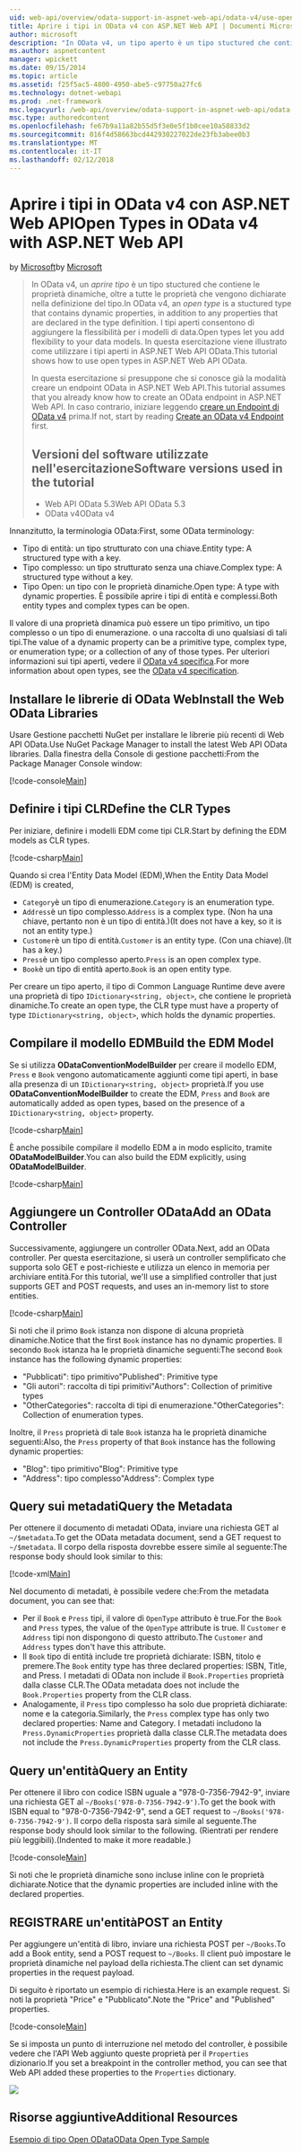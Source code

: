 ```yaml
---
uid: web-api/overview/odata-support-in-aspnet-web-api/odata-v4/use-open-types-in-odata-v4
title: Aprire i tipi in OData v4 con ASP.NET Web API | Documenti Microsoft
author: microsoft
description: "In OData v4, un tipo aperto è un tipo stuctured che contiene le proprietà dinamiche, oltre a tutte le proprietà che vengono dichiarate nella definizione del tipo. Apri..."
ms.author: aspnetcontent
manager: wpickett
ms.date: 09/15/2014
ms.topic: article
ms.assetid: f25f5ac5-4800-4950-abe5-c97750a27fc6
ms.technology: dotnet-webapi
ms.prod: .net-framework
msc.legacyurl: /web-api/overview/odata-support-in-aspnet-web-api/odata-v4/use-open-types-in-odata-v4
msc.type: authoredcontent
ms.openlocfilehash: fe67b9a11a82b55d5f3e0e5f1b0cee10a58833d2
ms.sourcegitcommit: 016f4d58663bcd442930227022de23fb3abee0b3
ms.translationtype: MT
ms.contentlocale: it-IT
ms.lasthandoff: 02/12/2018
---
```

<a name="open-types-in-odata-v4-with-aspnet-web-api"></a><span data-ttu-id="c20dc-104">Aprire i tipi in OData v4 con ASP.NET Web API</span><span class="sxs-lookup"><span data-stu-id="c20dc-104">Open Types in OData v4 with ASP.NET Web API</span></span>
====================
<span data-ttu-id="c20dc-105">by [Microsoft](https://github.com/microsoft)</span><span class="sxs-lookup"><span data-stu-id="c20dc-105">by [Microsoft](https://github.com/microsoft)</span></span>

> <span data-ttu-id="c20dc-106">In OData v4, un *aprire tipo* è un tipo stuctured che contiene le proprietà dinamiche, oltre a tutte le proprietà che vengono dichiarate nella definizione del tipo.</span><span class="sxs-lookup"><span data-stu-id="c20dc-106">In OData v4, an *open type* is a stuctured type that contains dynamic properties, in addition to any properties that are declared in the type definition.</span></span> <span data-ttu-id="c20dc-107">I tipi aperti consentono di aggiungere la flessibilità per i modelli di data.</span><span class="sxs-lookup"><span data-stu-id="c20dc-107">Open types let you add flexibility to your data models.</span></span> <span data-ttu-id="c20dc-108">In questa esercitazione viene illustrato come utilizzare i tipi aperti in ASP.NET Web API OData.</span><span class="sxs-lookup"><span data-stu-id="c20dc-108">This tutorial shows how to use open types in ASP.NET Web API OData.</span></span>
> 
> <span data-ttu-id="c20dc-109">In questa esercitazione si presuppone che si conosce già la modalità creare un endpoint OData in ASP.NET Web API.</span><span class="sxs-lookup"><span data-stu-id="c20dc-109">This tutorial assumes that you already know how to create an OData endpoint in ASP.NET Web API.</span></span> <span data-ttu-id="c20dc-110">In caso contrario, iniziare leggendo [creare un Endpoint di OData v4](create-an-odata-v4-endpoint.md) prima.</span><span class="sxs-lookup"><span data-stu-id="c20dc-110">If not, start by reading [Create an OData v4 Endpoint](create-an-odata-v4-endpoint.md) first.</span></span>
> 
> ## <a name="software-versions-used-in-the-tutorial"></a><span data-ttu-id="c20dc-111">Versioni del software utilizzate nell'esercitazione</span><span class="sxs-lookup"><span data-stu-id="c20dc-111">Software versions used in the tutorial</span></span>
> 
> 
> - <span data-ttu-id="c20dc-112">Web API OData 5.3</span><span class="sxs-lookup"><span data-stu-id="c20dc-112">Web API OData 5.3</span></span>
> - <span data-ttu-id="c20dc-113">OData v4</span><span class="sxs-lookup"><span data-stu-id="c20dc-113">OData v4</span></span>


<span data-ttu-id="c20dc-114">Innanzitutto, la terminologia OData:</span><span class="sxs-lookup"><span data-stu-id="c20dc-114">First, some OData terminology:</span></span>

- <span data-ttu-id="c20dc-115">Tipo di entità: un tipo strutturato con una chiave.</span><span class="sxs-lookup"><span data-stu-id="c20dc-115">Entity type: A structured type with a key.</span></span>
- <span data-ttu-id="c20dc-116">Tipo complesso: un tipo strutturato senza una chiave.</span><span class="sxs-lookup"><span data-stu-id="c20dc-116">Complex type: A structured type without a key.</span></span>
- <span data-ttu-id="c20dc-117">Tipo Open: un tipo con le proprietà dinamiche.</span><span class="sxs-lookup"><span data-stu-id="c20dc-117">Open type: A type with dynamic properties.</span></span> <span data-ttu-id="c20dc-118">È possibile aprire i tipi di entità e complessi.</span><span class="sxs-lookup"><span data-stu-id="c20dc-118">Both entity types and complex types can be open.</span></span>

<span data-ttu-id="c20dc-119">Il valore di una proprietà dinamica può essere un tipo primitivo, un tipo complesso o un tipo di enumerazione. o una raccolta di uno qualsiasi di tali tipi.</span><span class="sxs-lookup"><span data-stu-id="c20dc-119">The value of a dynamic property can be a primitive type, complex type, or enumeration type; or a collection of any of those types.</span></span> <span data-ttu-id="c20dc-120">Per ulteriori informazioni sui tipi aperti, vedere il [OData v4 specifica](http://www.odata.org/documentation/odata-version-4-0/).</span><span class="sxs-lookup"><span data-stu-id="c20dc-120">For more information about open types, see the [OData v4 specification](http://www.odata.org/documentation/odata-version-4-0/).</span></span>

## <a name="install-the-web-odata-libraries"></a><span data-ttu-id="c20dc-121">Installare le librerie di OData Web</span><span class="sxs-lookup"><span data-stu-id="c20dc-121">Install the Web OData Libraries</span></span>

<span data-ttu-id="c20dc-122">Usare Gestione pacchetti NuGet per installare le librerie più recenti di Web API OData.</span><span class="sxs-lookup"><span data-stu-id="c20dc-122">Use NuGet Package Manager to install the latest Web API OData libraries.</span></span> <span data-ttu-id="c20dc-123">Dalla finestra della Console di gestione pacchetti:</span><span class="sxs-lookup"><span data-stu-id="c20dc-123">From the Package Manager Console window:</span></span>

[!code-console[Main](use-open-types-in-odata-v4/samples/sample1.cmd)]

## <a name="define-the-clr-types"></a><span data-ttu-id="c20dc-124">Definire i tipi CLR</span><span class="sxs-lookup"><span data-stu-id="c20dc-124">Define the CLR Types</span></span>

<span data-ttu-id="c20dc-125">Per iniziare, definire i modelli EDM come tipi CLR.</span><span class="sxs-lookup"><span data-stu-id="c20dc-125">Start by defining the EDM models as CLR types.</span></span>

[!code-csharp[Main](use-open-types-in-odata-v4/samples/sample2.cs)]

<span data-ttu-id="c20dc-126">Quando si crea l'Entity Data Model (EDM),</span><span class="sxs-lookup"><span data-stu-id="c20dc-126">When the Entity Data Model (EDM) is created,</span></span>

- <span data-ttu-id="c20dc-127">`Category`è un tipo di enumerazione.</span><span class="sxs-lookup"><span data-stu-id="c20dc-127">`Category` is an enumeration type.</span></span>
- <span data-ttu-id="c20dc-128">`Address`è un tipo complesso.</span><span class="sxs-lookup"><span data-stu-id="c20dc-128">`Address` is a complex type.</span></span> <span data-ttu-id="c20dc-129">(Non ha una chiave, pertanto non è un tipo di entità.)</span><span class="sxs-lookup"><span data-stu-id="c20dc-129">(It does not have a key, so it is not an entity type.)</span></span>
- <span data-ttu-id="c20dc-130">`Customer`è un tipo di entità.</span><span class="sxs-lookup"><span data-stu-id="c20dc-130">`Customer` is an entity type.</span></span> <span data-ttu-id="c20dc-131">(Con una chiave).</span><span class="sxs-lookup"><span data-stu-id="c20dc-131">(It has a key.)</span></span>
- <span data-ttu-id="c20dc-132">`Press`è un tipo complesso aperto.</span><span class="sxs-lookup"><span data-stu-id="c20dc-132">`Press` is an open complex type.</span></span>
- <span data-ttu-id="c20dc-133">`Book`è un tipo di entità aperto.</span><span class="sxs-lookup"><span data-stu-id="c20dc-133">`Book` is an open entity type.</span></span>

<span data-ttu-id="c20dc-134">Per creare un tipo aperto, il tipo di Common Language Runtime deve avere una proprietà di tipo `IDictionary<string, object>`, che contiene le proprietà dinamiche.</span><span class="sxs-lookup"><span data-stu-id="c20dc-134">To create an open type, the CLR type must have a property of type `IDictionary<string, object>`, which holds the dynamic properties.</span></span>

## <a name="build-the-edm-model"></a><span data-ttu-id="c20dc-135">Compilare il modello EDM</span><span class="sxs-lookup"><span data-stu-id="c20dc-135">Build the EDM Model</span></span>

<span data-ttu-id="c20dc-136">Se si utilizza **ODataConventionModelBuilder** per creare il modello EDM, `Press` e `Book` vengono automaticamente aggiunti come tipi aperti, in base alla presenza di un `IDictionary<string, object>` proprietà.</span><span class="sxs-lookup"><span data-stu-id="c20dc-136">If you use **ODataConventionModelBuilder** to create the EDM, `Press` and `Book` are automatically added as open types, based on the presence of a `IDictionary<string, object>` property.</span></span>

[!code-csharp[Main](use-open-types-in-odata-v4/samples/sample3.cs)]

<span data-ttu-id="c20dc-137">È anche possibile compilare il modello EDM a in modo esplicito, tramite **ODataModelBuilder**.</span><span class="sxs-lookup"><span data-stu-id="c20dc-137">You can also build the EDM explicitly, using **ODataModelBuilder**.</span></span>

[!code-csharp[Main](use-open-types-in-odata-v4/samples/sample4.cs)]

## <a name="add-an-odata-controller"></a><span data-ttu-id="c20dc-138">Aggiungere un Controller OData</span><span class="sxs-lookup"><span data-stu-id="c20dc-138">Add an OData Controller</span></span>

<span data-ttu-id="c20dc-139">Successivamente, aggiungere un controller OData.</span><span class="sxs-lookup"><span data-stu-id="c20dc-139">Next, add an OData controller.</span></span> <span data-ttu-id="c20dc-140">Per questa esercitazione, si userà un controller semplificato che supporta solo GET e post-richieste e utilizza un elenco in memoria per archiviare entità.</span><span class="sxs-lookup"><span data-stu-id="c20dc-140">For this tutorial, we'll use a simplified controller that just supports GET and POST requests, and uses an in-memory list to store entities.</span></span>

[!code-csharp[Main](use-open-types-in-odata-v4/samples/sample5.cs)]

<span data-ttu-id="c20dc-141">Si noti che il primo `Book` istanza non dispone di alcuna proprietà dinamiche.</span><span class="sxs-lookup"><span data-stu-id="c20dc-141">Notice that the first `Book` instance has no dynamic properties.</span></span> <span data-ttu-id="c20dc-142">Il secondo `Book` istanza ha le proprietà dinamiche seguenti:</span><span class="sxs-lookup"><span data-stu-id="c20dc-142">The second `Book` instance has the following dynamic properties:</span></span>

- <span data-ttu-id="c20dc-143">"Pubblicati": tipo primitivo</span><span class="sxs-lookup"><span data-stu-id="c20dc-143">"Published": Primitive type</span></span>
- <span data-ttu-id="c20dc-144">"Gli autori": raccolta di tipi primitivi</span><span class="sxs-lookup"><span data-stu-id="c20dc-144">"Authors": Collection of primitive types</span></span>
- <span data-ttu-id="c20dc-145">"OtherCategories": raccolta di tipi di enumerazione.</span><span class="sxs-lookup"><span data-stu-id="c20dc-145">"OtherCategories": Collection of enumeration types.</span></span>

<span data-ttu-id="c20dc-146">Inoltre, il `Press` proprietà di tale `Book` istanza ha le proprietà dinamiche seguenti:</span><span class="sxs-lookup"><span data-stu-id="c20dc-146">Also, the `Press` property of that `Book` instance has the following dynamic properties:</span></span>

- <span data-ttu-id="c20dc-147">"Blog": tipo primitivo</span><span class="sxs-lookup"><span data-stu-id="c20dc-147">"Blog": Primitive type</span></span>
- <span data-ttu-id="c20dc-148">"Address": tipo complesso</span><span class="sxs-lookup"><span data-stu-id="c20dc-148">"Address": Complex type</span></span>

## <a name="query-the-metadata"></a><span data-ttu-id="c20dc-149">Query sui metadati</span><span class="sxs-lookup"><span data-stu-id="c20dc-149">Query the Metadata</span></span>

<span data-ttu-id="c20dc-150">Per ottenere il documento di metadati OData, inviare una richiesta GET al `~/$metadata`.</span><span class="sxs-lookup"><span data-stu-id="c20dc-150">To get the OData metadata document, send a GET request to `~/$metadata`.</span></span> <span data-ttu-id="c20dc-151">Il corpo della risposta dovrebbe essere simile al seguente:</span><span class="sxs-lookup"><span data-stu-id="c20dc-151">The response body should look similar to this:</span></span>

[!code-xml[Main](use-open-types-in-odata-v4/samples/sample6.xml?highlight=5,21)]

<span data-ttu-id="c20dc-152">Nel documento di metadati, è possibile vedere che:</span><span class="sxs-lookup"><span data-stu-id="c20dc-152">From the metadata document, you can see that:</span></span>

- <span data-ttu-id="c20dc-153">Per il `Book` e `Press` tipi, il valore di `OpenType` attributo è true.</span><span class="sxs-lookup"><span data-stu-id="c20dc-153">For the `Book` and `Press` types, the value of the `OpenType` attribute is true.</span></span> <span data-ttu-id="c20dc-154">Il `Customer` e `Address` tipi non dispongono di questo attributo.</span><span class="sxs-lookup"><span data-stu-id="c20dc-154">The `Customer` and `Address` types don't have this attribute.</span></span>
- <span data-ttu-id="c20dc-155">Il `Book` tipo di entità include tre proprietà dichiarate: ISBN, titolo e premere.</span><span class="sxs-lookup"><span data-stu-id="c20dc-155">The `Book` entity type has three declared properties: ISBN, Title, and Press.</span></span> <span data-ttu-id="c20dc-156">I metadati di OData non include il `Book.Properties` proprietà dalla classe CLR.</span><span class="sxs-lookup"><span data-stu-id="c20dc-156">The OData metadata does not include the `Book.Properties` property from the CLR class.</span></span>
- <span data-ttu-id="c20dc-157">Analogamente, il `Press` tipo complesso ha solo due proprietà dichiarate: nome e la categoria.</span><span class="sxs-lookup"><span data-stu-id="c20dc-157">Similarly, the `Press` complex type has only two declared properties: Name and Category.</span></span> <span data-ttu-id="c20dc-158">I metadati includono la `Press.DynamicProperties` proprietà dalla classe CLR.</span><span class="sxs-lookup"><span data-stu-id="c20dc-158">The metadata does not include the `Press.DynamicProperties` property from the CLR class.</span></span>

## <a name="query-an-entity"></a><span data-ttu-id="c20dc-159">Query un'entità</span><span class="sxs-lookup"><span data-stu-id="c20dc-159">Query an Entity</span></span>

<span data-ttu-id="c20dc-160">Per ottenere il libro con codice ISBN uguale a "978-0-7356-7942-9", inviare una richiesta GET al `~/Books('978-0-7356-7942-9')`.</span><span class="sxs-lookup"><span data-stu-id="c20dc-160">To get the book with ISBN equal to "978-0-7356-7942-9", send a GET request to `~/Books('978-0-7356-7942-9')`.</span></span> <span data-ttu-id="c20dc-161">Il corpo della risposta sarà simile al seguente.</span><span class="sxs-lookup"><span data-stu-id="c20dc-161">The response body should look similar to the following.</span></span> <span data-ttu-id="c20dc-162">(Rientrati per rendere più leggibili).</span><span class="sxs-lookup"><span data-stu-id="c20dc-162">(Indented to make it more readable.)</span></span>

[!code-console[Main](use-open-types-in-odata-v4/samples/sample7.cmd?highlight=8-13,15-23)]

<span data-ttu-id="c20dc-163">Si noti che le proprietà dinamiche sono incluse inline con le proprietà dichiarate.</span><span class="sxs-lookup"><span data-stu-id="c20dc-163">Notice that the dynamic properties are included inline with the declared properties.</span></span>

## <a name="post-an-entity"></a><span data-ttu-id="c20dc-164">REGISTRARE un'entità</span><span class="sxs-lookup"><span data-stu-id="c20dc-164">POST an Entity</span></span>

<span data-ttu-id="c20dc-165">Per aggiungere un'entità di libro, inviare una richiesta POST per `~/Books`.</span><span class="sxs-lookup"><span data-stu-id="c20dc-165">To add a Book entity, send a POST request to `~/Books`.</span></span> <span data-ttu-id="c20dc-166">Il client può impostare le proprietà dinamiche nel payload della richiesta.</span><span class="sxs-lookup"><span data-stu-id="c20dc-166">The client can set dynamic properties in the request payload.</span></span>

<span data-ttu-id="c20dc-167">Di seguito è riportato un esempio di richiesta.</span><span class="sxs-lookup"><span data-stu-id="c20dc-167">Here is an example request.</span></span> <span data-ttu-id="c20dc-168">Si noti la proprietà "Price" e "Pubblicato".</span><span class="sxs-lookup"><span data-stu-id="c20dc-168">Note the "Price" and "Published" properties.</span></span>

[!code-console[Main](use-open-types-in-odata-v4/samples/sample8.cmd?highlight=10)]

<span data-ttu-id="c20dc-169">Se si imposta un punto di interruzione nel metodo del controller, è possibile vedere che l'API Web aggiunto queste proprietà per il `Properties` dizionario.</span><span class="sxs-lookup"><span data-stu-id="c20dc-169">If you set a breakpoint in the controller method, you can see that Web API added these properties to the `Properties` dictionary.</span></span>

![](use-open-types-in-odata-v4/_static/image1.png)

## <a name="additional-resources"></a><span data-ttu-id="c20dc-170">Risorse aggiuntive</span><span class="sxs-lookup"><span data-stu-id="c20dc-170">Additional Resources</span></span>

[<span data-ttu-id="c20dc-171">Esempio di tipo Open OData</span><span class="sxs-lookup"><span data-stu-id="c20dc-171">OData Open Type Sample</span></span>](http://aspnet.codeplex.com/sourcecontrol/latest#Samples/WebApi/OData/v4/ODataOpenTypeSample/ReadMe.txt)
